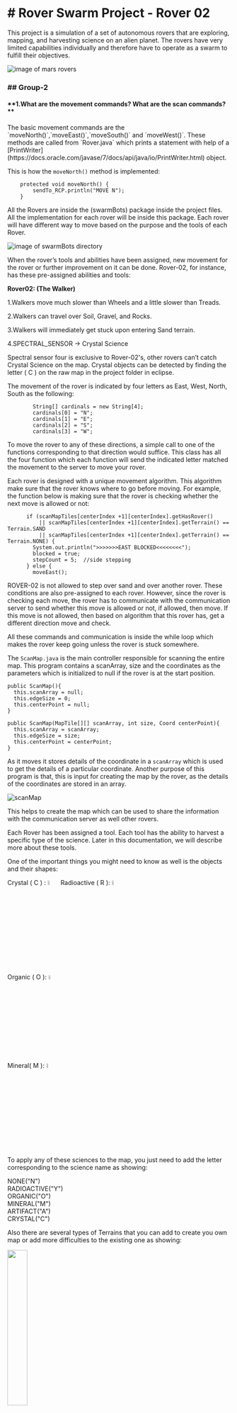 <h1> # Rover Swarm Project - Rover 02 </h1>

<p> This project is a simulation of a set of autonomous rovers that are exploring, mapping, and harvesting science on an alien planet. The rovers have very limited capabilities individually and therefore have to operate as a swarm to fulfill their objectives. </p>

![image of mars rovers](http://i.imgur.com/8n6arMu.jpg)

<h3> ## Group-2 </h3>

<h4> **1.What are the movement commands?  What are the scan commands?** </h4>

<p> The basic movement commands are the `moveNorth()`,`moveEast()`,`moveSouth()` and `moveWest()`. These methods are called from `Rover.java` which prints a statement with help of a [PrintWriter](https://docs.oracle.com/javase/7/docs/api/java/io/PrintWriter.html) object. </p>

This is how the `moveNorth()` method is implemented:

    	protected void moveNorth() {
		    sendTo_RCP.println("MOVE N");
	    }

  All the Rovers are inside the (swarmBots) package inside the project files. All the implementation for each rover will be inside this package. Each rover will have different way to move based on the purpose and the tools of each Rover.

  ![image of swarmBots directory](http://i.imgur.com/LCKuaw4.png)

  When the rover’s tools and abilities have been assigned, new movement for the rover or further improvement on it can be done. Rover-02, for instance, has these pre-assigned abilities and tools:

  **Rover02: (The Walker)**

  1.Walkers move much slower than Wheels and a little slower than Treads.

  2.Walkers can travel over Soil, Gravel, and Rocks.

  3.Walkers will immediately get stuck upon entering Sand terrain.

  4.SPECTRAL_SENSOR -> Crystal Science

  Spectral sensor four is exclusive to Rover-02's, other rovers can’t catch Crystal Science on the map. Crystal objects can be detected by finding the letter ( C ) on the raw map in the project folder in eclipse.


The movement of the rover is indicated by four letters as East, West, North, South as the following:

            String[] cardinals = new String[4];
  			cardinals[0] = "N";
  			cardinals[1] = "E";
  			cardinals[2] = "S";
  			cardinals[3] = "W";

 <p> To move the rover to any of these directions, a simple call to one of the functions corresponding to that direction would suffice. This class has all the four function which each function will send the indicated letter matched the movement to the server to move your rover. </p>

<p>  Each rover is designed with a unique movement algorithm. This algorithm make sure that the rover knows where to go before moving. For example, the function below is making sure that the rover is checking whether the next move is allowed or not: </p>

          if (scanMapTiles[centerIndex +1][centerIndex].getHasRover()
              || scanMapTiles[centerIndex +1][centerIndex].getTerrain() == Terrain.SAND
              || scanMapTiles[centerIndex +1][centerIndex].getTerrain() == Terrain.NONE) {
            System.out.println(">>>>>>>EAST BLOCKED<<<<<<<<");
            blocked = true;
            stepCount = 5;  //side stepping
          } else {
            moveEast();		

<p>  ROVER-02 is not allowed to step over sand and over another rover. These conditions are also pre-assigned to each rover. However, since the rover is checking each move, the rover has to communicate with the communication server to send whether this move is allowed or not, if allowed, then move. If this move is not allowed, then based on algorithm that this rover has, get a different direction move and check.

  All these commands and communication is inside the while loop which makes the rover keep going unless the rover is stuck somewhere.

The `ScanMap.java` is the main controller responsible for scanning the entire map. This program contains a scanArray, size and the coordinates as the parameters which is initialized to null if the rover is at the start position. </p>

```
public ScanMap(){
  this.scanArray = null;
  this.edgeSize = 0;
  this.centerPoint = null;		
}

public ScanMap(MapTile[][] scanArray, int size, Coord centerPoint){
  this.scanArray = scanArray;
  this.edgeSize = size;
  this.centerPoint = centerPoint;		
}
```
As it moves it stores details of the coordinate in a `scanArray` which is used to get the details of a particular coordinate. Another purpose of this program is that, this is input for creating the map by the rover, as the details of the coordinates are stored in an array.

![scanMap](http://i.imgur.com/un23bl6.png)

This helps to create the map which can be used to share the information with the communication server as well other rovers.

Each Rover has been assigned a tool. Each tool has the ability to harvest a specific type of the science. Later in this documentation, we will describe more about these tools. 

One of the important things you might need to know as well is the objects and their shapes:

 Crystal ( C ) : <img src="https://s28.postimg.org/bx5ewp0nd/Screen_Shot_2017-05-03_at_2.07.34_PM.png" width="5%" /> 		Radioactive ( R ): <img src="https://s28.postimg.org/guizht2mh/Screen_Shot_2017-05-03_at_2.07.26_PM.png" width="5%"/>		


Organic ( O ): <img src="https://s28.postimg.org/dri9efnnt/Screen_Shot_2017-05-03_at_2.07.54_PM.png" width="5%"/>	
Mineral( M ): <img src="https://s28.postimg.org/wvbkus0i1/Screen_Shot_2017-05-03_at_2.07.42_PM.png" width="5%"/>    

To apply any of these sciences to the map, you just need to add the letter corresponding to the science name as showing:

  NONE("N") <br />
	RADIOACTIVE("Y") <br />
	ORGANIC("O")<br />
	MINERAL("M")<br />
	ARTIFACT("A")<br />
	CRYSTAL("C")<br />
  
Also there are several types of Terrains that you can add to create you own map or add more difficulties to the existing one as showing: 

<img src="https://s28.postimg.org/gzmqrh9xl/Screen_Shot_2017-05-03_at_7.02.57_PM.png" width="30%"/>

These are defined in Terrain.java in the enums package:

<img src="https://s28.postimg.org/jwed5i559/Screen_Shot_2017-05-03_at_7.12.06_PM.png" width="60%"/>


   NONE ("X")	<br />
   ROCK ("R")   <br />
   SOIL ("N") <br />
   GRAVEL ("G") <br />
   SAND ("S") <br />
   FLUID ("F")

Each rover has been configured with set of tools, type of science that rover can get, and the type of terrains the rover can go over without getting stuck. 
Rover tools are: 

<img src="https://s28.postimg.org/j5lmzq2rt/Screen_Shot_2017-05-03_at_7.05.51_PM.png" width="30%" />

<h1>Scan Commands </h1>

<p> The ScanMap.java is the main controller of scanning the entire map. This program contains a scanArray, size and the coordinates as the parameters which is initialized to null if the rover is at the start position and as it moves it takes it stores details of the coordinate in a scanArray which is used to get the details of a particular coordinate. Another purpose of this program is that, this is input for creating the map by the rover, as the details of the coordinates are stored in an array this helps to create the map which can be used to track the information but the communication server as well other rovers </p>

<h3> **3.What are the communication commands?** </h3> 

The `communication.java` contains the required methods for communicating with the server as well as other rovers. This program contains code for getting the details of the rover as in what are the features it contains, the coordinate location of the rover it is approaching, the science details.
```
if (roverDetail == null) {
  throw new NullPointerException("roverDetail is null");
}
```
In this case, a `NullPointerException` is thrown because the `roverDetail` object (instance of the class `RoverDetail`) is null. Otherwise the `roverDetailMsg` JSONObject can be populated with relevant data in the following way:

```
roverDetailMsg.put("roverName", roverDetail.getRoverName());
roverDetailMsg.put("x", roverDetail.getX());
roverDetailMsg.put("y", roverDetail.getY());
```

In order to communicate with the server, several request headers are added. This depends on the API call that's being made. For example, in order to send a `GET` request to the URL `/science/all`, the following request headers are added:
```
      con.setRequestMethod("GET");
		con.setRequestProperty("Rover-Name", rovername);
		con.setRequestProperty("Content-Type", "application/json");
		con.setRequestProperty("Accept", "application/json");
```
where `con` is an instance of `HttpURLConnection`.

This communication will perform these activities for communicating with other rovers as well as with the server.

**4.How are the pathfinding classes used?**

pending

**5.What are some design approaches to be considered for mapping behavior and harvesting behavior and when/how to switch from one to the other? Also, what are some approaches to
not getting the rovers stuck in a corner?**

Currently, with each step, the rover is trying to find if it’s the closest one to a science, using A-Star:

    char dirChar = aStar.findPath( getCurrentLocation(),
          new Coord( scienceDetail.getX(),
          scienceDetail.getY() ),
          driveType );

If it is, it travels to that science and prints out the following pair of messages that have the detail for the science as well as the location.

    if(scienceDetail.getX() == getCurrentLocation().xpos
          && scienceDetail.getY() == getCurrentLocation().ypos ) {
        gatherScience( getCurrentLocation() );
        System.out.println( "$$$$$> Gathered science "
            + scienceDetail.getScience() + " at location "
            + getCurrentLocation() );
      }

On the other hand, while a rover is locating a piece of science, if it finds that another rover is closer to the science, the current rover switches to the default explore mode and lets the other rover harvest that science.

 ```roverDetail.setRoverMode( RoverMode.EXPLORE );```


**6.What equipment is available to a rover and how is it configured?**

pending

**7.Describe the different drive and tool types, how they are used and how they interact with the
environment. Go into some of the design considerations for choosing different equipment
configurations for small (5) medium (6-10) and large (10+) groups of rovers. How should tools
and drive types be mixed?**

The different types of drive and tool types are:

* The wheels which can travel on soil and gravel but not on rock and sand

* The walkers are the slowest of all the three types of the drive tools. The main advantage is that they can walk over all except sand.

* The treads are similar to walkers but are little faster when compared with the walkers. The main purpose of these treads are that they are used to run over sand.

Next comes the extraction tools, there are two types of extraction tools:  

* Drills
* Excavators

These are used in rock and gravel, soil and sand respectively. Another important tool is the scanner tools, the scanning tools are:

* Radiation Sensor(Scans radioactive material)
* Chemical Sensor(Scans organic material)
* Spectral Sensor(Scans crystal science material)
* Radar Sensor(Scans mineral science material)

Another type of tool is the Range Extender, which helps to extend the visibility from 7x7 to 11x11 square.

All the rovers should have the extraction tools. Let ⅕ of the rovers be wheelers, other ⅖ be walkers and treads. The main reason for the wheelers is less because they can move faster and extract in larger amount.

**8.Make some recommendations on how to improve the implementation of the project. Make some recommendations on additional features and functions to add to the simulation such as, liquid terrain features, hex vs. square map tiles, power limitations (solar, battery, etc.), towing, chance of break downs, etc**

The rovers can be given the ability to sense the liquid terrain and also need to ensure that they can drill through them. While moving, it has to be ensured that the rover does not get toppled upside down. Additional features that could be added are, to prevent the parts from eroding by the exposure of cosmic rays, additional sensors can to be added to enhance each of the rovers' features.
